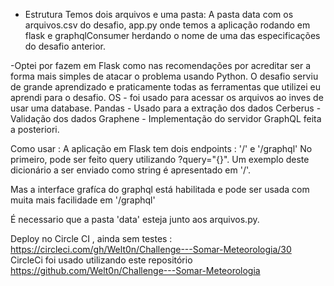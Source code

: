 - Estrutura
Temos dois arquivos e uma pasta: A pasta data com os arquivos.csv do desafio, app.py
onde temos a aplicação rodando em flask e graphqlConsumer herdando o nome de
 uma das especificações do desafio anterior.

-Optei por fazem em Flask como nas recomendações por acreditar ser a forma mais simples
de atacar o problema usando Python. O desafio serviu de grande aprendizado e praticamente
todas as ferramentas que utilizei eu aprendi para o desafio.
OS - foi usado para acessar os arquivos ao inves de usar uma database.
Pandas - Usado para a extração dos dados
Cerberus - Validação dos dados
Graphene - Implementação do servidor GraphQL feita a posteriori.

Como usar :
  A aplicação em Flask tem dois endpoints : '/' e '/graphql'
  No primeiro, pode ser feito query utilizando ?query="{}". Um exemplo deste
  dicionário a ser enviado como string é apresentado em '/'.

  Mas a interface grafíca do graphql está habilitada e pode ser usada com muita mais
  facilidade em '/graphql'

  É necessario que a pasta 'data' esteja junto aos arquivos.py.

Deploy no Circle CI , ainda sem testes : https://circleci.com/gh/Welt0n/Challenge---Somar-Meteorologia/30
CircleCi foi usado utilizando este repositório https://github.com/Welt0n/Challenge---Somar-Meteorologia

